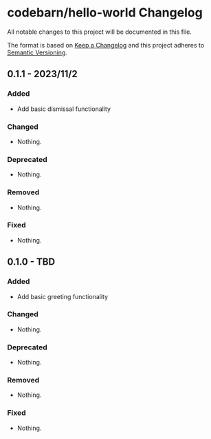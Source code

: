 # codebarn/hello-world Changelog

All notable changes to this project will be documented in this file.

The format is based on [Keep a Changelog](https://keepachangelog.com/en/1.1.0/)
and this project adheres to [Semantic Versioning](https://semver.org/spec/v2.0.0.html).

## 0.1.1 - 2023/11/2

### Added

- Add basic dismissal functionality

### Changed

- Nothing.

### Deprecated

- Nothing.

### Removed

- Nothing.

### Fixed

- Nothing.

## 0.1.0 - TBD

### Added

- Add basic greeting functionality

### Changed

- Nothing.

### Deprecated

- Nothing.

### Removed

- Nothing.

### Fixed

- Nothing.
